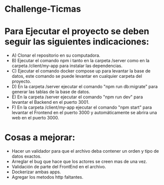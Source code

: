 # Challenge-Ticmas

# Para Ejecutar el proyecto se deben seguir las siguientes indicaciones:
- A) Clonar el repositorio en su computadora.
- B) Ejecutar el comando npm i tanto en la carpeta /server como en la carpeta /client/my-app para instalar las dependencias.
- C) Ejecutar el comando docker compose up para levantar la base de datos, este comando se puede levantar en cualquier carpeta del proyecto.
- D)  En la carpeta /server ejecutar el comando "npm run db:migrate" para generar las tablas de la base de datos.
- E) En la carpeta /server ejecutar el comando "npm run dev" para levantar el Backend en el puerto 3001.
- F) En la carpeta /client/my-app ejecutar el comando "npm start" para levantar el Frontend en el puerto 3000 y automáticamente se abrira una web en el puerto 3000.

# Cosas a mejorar: 
- Hacer un validador para que el archivo deba contener un orden y tipo de datos exactos.
- Arreglar el bug que hace que los actores se creen mas de una vez.
- Validación de parte del FrontEnd en el archivo.
- Dockerizar ambas apps.
- Agregar los metodos http faltantes.